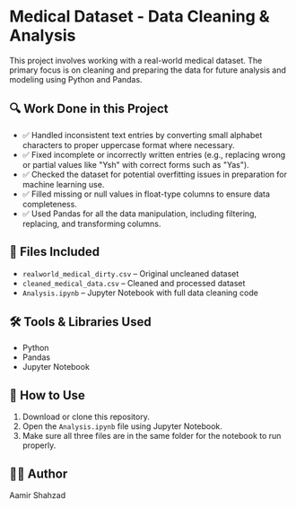 # Medical Dataset - Data Cleaning & Analysis

This project involves working with a real-world medical dataset. The primary focus is on cleaning and preparing the data for future analysis and modeling using Python and Pandas.

## 🔍 Work Done in this Project

- ✅ Handled inconsistent text entries by converting small alphabet characters to proper uppercase format where necessary.
- ✅ Fixed incomplete or incorrectly written entries (e.g., replacing wrong or partial values like "Ysh" with correct forms such as "Yas").
- ✅ Checked the dataset for potential overfitting issues in preparation for machine learning use.
- ✅ Filled missing or null values in float-type columns to ensure data completeness.
- ✅ Used Pandas for all the data manipulation, including filtering, replacing, and transforming columns.

## 📂 Files Included

- `realworld_medical_dirty.csv` – Original uncleaned dataset
- `cleaned_medical_data.csv` – Cleaned and processed dataset
- `Analysis.ipynb` – Jupyter Notebook with full data cleaning code

## 🛠 Tools & Libraries Used

- Python
- Pandas
- Jupyter Notebook

## 📎 How to Use

1. Download or clone this repository.
2. Open the `Analysis.ipynb` file using Jupyter Notebook.
3. Make sure all three files are in the same folder for the notebook to run properly.

## 👨‍💻 Author

Aamir Shahzad
